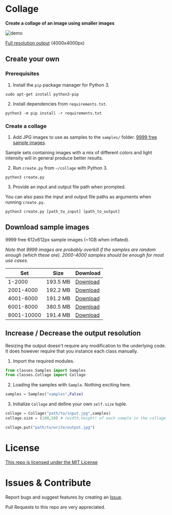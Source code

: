 # Collage
**Create a collage of an image using smaller images**

![demo](https://storage.googleapis.com/public.victorwesterlund.com/github/VictorWesterlund/collage/demo_1.png)

[Full resolution output](https://storage.googleapis.com/public.victorwesterlund.com/github/VictorWesterlund/collage/lenna_full.jpg) (4000x4000px)

## Create your own

### Prerequisites

1. Install the `pip` package manager for Python 3.

```
sudo apt-get install python3-pip
```
2. Install dependencies from `requirements.txt`.
```
python3 -m pip install -r requirements.txt
```

### Create a collage

1. Add JPG images to use as samples to the `samples/` folder. [9999 free sample images](#download-sample-images).

Sample sets containing images with a mix of different colors and light intensity will in general produce better results.

2. Run `create.py` from `~/collage` with Python 3.
```
python3 create.py
```
3. Provide an input and output file path when prompted.

You can also pass the input and output file paths as arguments when running `create.py`.
```
python3 create.py [path_to_input] [path_to_output]
```

## Download sample images

9999 free 612x612px sample images (~1GB when inflated).

*Note that 9999 images are probably overkill if the samples are random enough (which these are). 2000-4000 samples should be enough for most use cases.*

Set|Size|Download|
--|--|--
1-2000|193.5 MB|[Download](https://storage.googleapis.com/public.victorwesterlund.com/github/VictorWesterlund/collage/samples/1-2000.zip)
2001-4000|192.2 MB|[Download](https://storage.googleapis.com/public.victorwesterlund.com/github/VictorWesterlund/collage/samples/2001-4000.zip)
4001-6000|191.2 MB|[Download](https://storage.googleapis.com/public.victorwesterlund.com/github/VictorWesterlund/collage/samples/4001-6000.zip)
6001-8000|380.5 MB|[Download](https://storage.googleapis.com/public.victorwesterlund.com/github/VictorWesterlund/collage/samples/6001-8000.zip)
8001-10000|191.4 MB|[Download](https://storage.googleapis.com/public.victorwesterlund.com/github/VictorWesterlund/collage/samples/8001-10000.zip)

## Increase / Decrease the output resolution

Resizing the output doesn't require any modification to the underlying code. It does however require that you instance each class manually.

1. Import the required modules.
```python
from classes.Samples import Samples
from classes.Collage import Collage
```

2. Loading the samples with `Sample`. Nothing exciting here.
```python
samples = Samples("samples",False)
```

3. Initialize `Collage` and define your own `self.size` tuple.
```python
collage = Collage("path/to/input.jpg",samples)
collage.size = (100,50) # (width,height) of each sample in the collage.

collage.put("path/to/write/output.jpg")
```

# License

[This repo is licensed under the MIT License](https://github.com/VictorWesterlund/collage/blob/master/LICENSE)

# Issues & Contribute

Report bugs and suggest features by creating an [Issue](https://github.com/VictorWesterlund/collage/issues).

Pull Requests to this repo are very appreciated.
